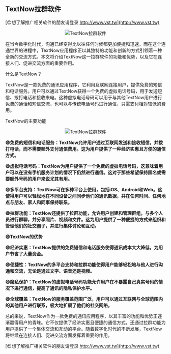 ## **TextNow拉群软件**

[😍想了解推广相关软件的朋友请登录 http://www.vst.tw](http://www.vst.tw)

 <center><img src="https://vst.tw/MP4/tuiguang/png/3.png" alt="TextNow拉群软件"></center>

在当今数字化时代，沟通已经变得比以往任何时候都更加便捷和迅速。而在这个连通世界的进程中，TextNow应用程序正以其独特的功能和创新的方式引领着一种全新的交流方式。本文将介绍TextNow这一拉群软件的功能和优势，以及它在连接人们、促进交流方面的重要作用。

什么是TextNow？

TextNow是一款免费的通讯应用程序，它利用互联网连接用户，提供免费的短信和电话服务。用户可以通过TextNow获得一个免费的虚拟电话号码，用于发送短信、拨打电话和接收来电。这种虚拟电话号码可以用于与其他TextNow用户进行免费的通话和短信交流，也可以与传统电话号码进行通信，只需支付相对较低的费用。

TextNow的主要功能

 <center><img src="https://vst.tw/MP4/tuiguang/png/0.png" alt="TextNow拉群软件"></center>

**😄免费的短信和电话服务：TextNow允许用户通过互联网发送和接收短信，并拨打电话，而不需要额外支付通信费用。这为用户提供了一种经济实惠且方便的通信方式。**

**😄虚拟电话号码：TextNow为用户提供了一个免费的虚拟电话号码，这意味着用户可以在没有手机服务计划的情况下仍然进行通信。这对于那些希望保持匿名或需要额外号码的用户来说尤其有用。**

**😄多平台支持：TextNow可在多种平台上使用，包括iOS、Android和Web。这使得用户可以轻松地在不同设备之间同步他们的通讯数据，并在任何时间、任何地点与朋友、家人和同事保持联系。**

**😄拉群功能：TextNow还提供了拉群功能，允许用户创建和管理群组，与多个人员进行群聊，并分享照片、视频和文件。这为用户提供了一种便捷的方式来组织和管理他们的社交圈子，并进行集体讨论和互动。**

**😄TextNow的优势**

**😄经济实惠：TextNow提供的免费短信和电话服务使得通讯成本大大降低，为用户节省了大量资金。**

**😄便捷性：TextNow的多平台支持和拉群功能使得用户能够轻松地与他人进行沟通和交流，无论是通过文字、语音还是视频。**

**😄隐私保护：TextNow的虚拟电话号码功能允许用户在不暴露自己真实号码的情况下进行通信，提高了通讯的隐私保护水平。**

**😄全球覆盖：TextNow的服务覆盖范围广泛，用户可以通过互联网与全球范围内的其他用户进行联系，极大地扩展了他们的社交网络。**

总的来说，TextNow作为一款免费的通讯应用程序，以其丰富的功能和优势正逐渐赢得用户的青睐。它不仅提供了经济实惠且便捷的通信方式，还通过拉群功能为用户提供了一个集体交流和互动的平台。随着数字化时代的不断发展，TextNow将继续在连接人们、促进交流方面发挥着重要的作用。

[😍想了解推广相关软件的朋友请登录 http://www.vst.tw](http://www.vst.tw)



